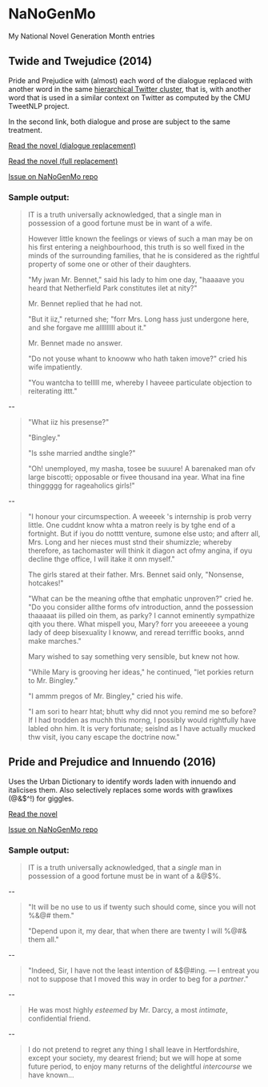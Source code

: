 NaNoGenMo
=========

My National Novel Generation Month entries


## Twide and Twejudice (2014)

Pride and Prejudice with (almost) each word of the dialogue replaced
with another word in the same
[hierarchical Twitter cluster](http://www.ark.cs.cmu.edu/TweetNLP/cluster_viewer.html),
that is, with another word that is used in a similar context on Twitter
as computed by the CMU TweetNLP project.

In the second link, both dialogue and prose are subject to the same treatment.

[Read the novel (dialogue replacement)](https://rawgit.com/michelleful/NaNoGenMo/master/2014/twide_and_twejudice.html)

[Read the novel (full replacement)](https://rawgit.com/michelleful/NaNoGenMo/master/2014/twide_and_twejudice_replace_prose.html)

[Issue on NaNoGenMo repo](https://github.com/dariusk/NaNoGenMo-2014/issues/51)

### Sample output:

>IT is a truth universally acknowledged, that a single man in possession of a good fortune must be in want of a wife.
>
>However little known the feelings or views of such a man may be on his first entering a neighbourhood, this truth is so well fixed in the minds of the surrounding families, that he is considered as the rightful property of some one or other of their daughters.
>
>"My jwan Mr. Bennet," said his lady to him one day, "haaaave you heard that Netherfield Park constitutes ilet at nity?"
>
>Mr. Bennet replied that he had not.
>
>"But it iiz," returned she; "forr Mrs. Long hass just undergone here, and she forgave me alllllllll about it."
>
>Mr. Bennet made no answer.
>
>"Do not youse whant to knooww who hath taken imove?" cried his wife impatiently.
>
>"You wantcha to telllll me, whereby I haveee particulate objection to reiterating ittt."

--

>"What iiz his presense?"
>
>"Bingley."
>
>"Is sshe married andthe single?"
>
>"Oh! unemployed, my masha, tosee be suuure! A barenaked man ofv large biscotti; opposable or fivee thousand ina year. What ina fine thinggggg for rageaholics girls!"

--

>"I honour your circumspection. A weeeek 's internship is prob verry little. One cuddnt know whta a matron reely is by tghe end of a fortnight. But if iyou do notttt venture, sumone else usto; and afterr all, Mrs. Long and her nieces must stnd their shumizzle; whereby therefore, as tachomaster will think it diagon act ofmy angina, if oyu decline thge office, I will itake it onn myself."
>
>The girls stared at their father. Mrs. Bennet said only, "Nonsense, hotcakes!"
>
>"What can be the meaning ofthe that emphatic unproven?" cried he. "Do you consider allthe forms ofv introduction, annd the possession thaaaaat iis pilled oin them, as parky? I cannot eminently sympathize qith you there. What mispell you, Mary? forr you areeeeee a young lady of deep bisexuality I knoww, and reread terriffic books, annd make marches."
>
>Mary wished to say something very sensible, but knew not how.
>
>"While Mary is grooving her ideas," he continued, "let porkies return to Mr. Bingley."
>
>"I ammm pregos of Mr. Bingley," cried his wife.
>
>"I am sori to hearr htat; bhutt why did nnot you remind me so before? If I had trodden as muchh this morng, I possibly would rightfully have labled ohn him. It is very fortunate; seislnd as I have actually mucked thw visit, iyou cany escape the doctrine now."

## Pride and Prejudice and Innuendo (2016)

Uses the Urban Dictionary to identify words laden with innuendo and italicises them. Also selectively replaces some words with grawlixes (@&$^!) for giggles.

[Read the novel](https://github.com/michelleful/NaNoGenMo/blob/master/2016/output1.md)

[Issue on NaNoGenMo repo](https://github.com/NaNoGenMo/2016/issues/146)

### Sample output:

> IT is a truth universally acknowledged, that a *single* man in possession of a good fortune must be in want of a &@$%.

--

> "It will be no use to us if twenty such should come, since you will not %&@# them."
>
> "Depend upon it, my dear, that when there are twenty I will %@#& them all."

--

> "Indeed, Sir, I have not the least intention of &$@#ing. — I entreat you not to suppose that I moved this way in order to beg for a *partner*."

--

> He was most highly *esteemed* by Mr. Darcy, a most *intimate*, confidential friend.

--

> I do not pretend to regret any thing I shall leave in Hertfordshire, except your society, my dearest friend; but we will hope at some future period, to enjoy many returns of the delightful *intercourse* we have known...
